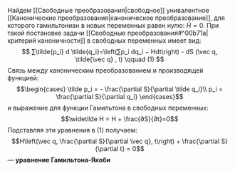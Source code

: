Найдем [[Свободные преобразования|свободное]] унивалентное [[Канонические преобразования|каноническое преобразование]], для которого гамильтониан в новых переменных равен нулю: $\tilde H = 0$. При такой постановке задачи [[Свободные преобразования#^00b71a|критерий каноничности]] в свободных переменных имеет вид: $$
∑︁\tilde{p_i} d \tilde{q_i}=\left(∑︁p_i dq_i − Hdt\right) - dS (\vec q, \tilde{\vec q} , t) \qquad (1) $$
Связь между каноническим преобразованием и производящей функцией:$$\begin{cases}
\tilde p_i = - \frac{\partial S}{\partial \tilde q_i}\\
p_i = \frac{\partial S}{\partial q_i}
\end{cases}$$
и выражение для функции Гамильтона в свободных переменных: $$\widetilde H  = H + \frac{∂S}{∂t}=0$$
Подставляя эти уравнения в $(1)$ получаем:$$H\left(\vec q, \frac{\partial S}{\partial \vec q}, t\right) + \frac{\partial S}{\partial t} = 0$$
— **уравнение Гамильтона-Якоби**
